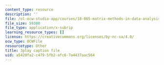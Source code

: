 ```yaml
---
content_type: resource
description: ''
file: /ol-ocw-studio-app/courses/18-065-matrix-methods-in-data-analysis-signal-processing-and-machine-learning-spring-2018/a5420fa2c4795fb2afc67a4437aac564_paxLhq30mBo.srt
file_size: 59300
file_type: application/x-subrip
learning_resource_types: []
license: https://creativecommons.org/licenses/by-nc-sa/4.0/
ocw_type: OCWFile
resourcetype: Other
title: 3play caption file
uid: a5420fa2-c479-5fb2-afc6-7a4437aac564
---
```

